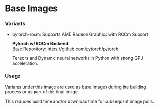 # Base Images

### Variants

- pytorch-rocm: Supports AMD Radeon Graphics with ROCm Support

  **Pytorch w/ ROCm Backend**\
  Base Repository: https://github.com/pytorch/pytorch

  Tensors and Dynamic neural networks in Python with strong GPU acceleration.

### Usage

Variants under this image are used as base images during the building process or as part of the final image.

This reduces build time and/or download time for subsequent image pulls.
